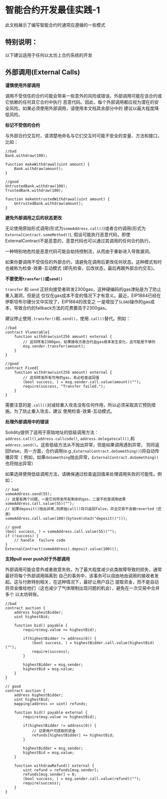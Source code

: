 # 智能合约开发最佳实践-1
此文档展示了编写智能合约时通常应遵循的一些模式

## 特别说明：
以下建议适用于任何以太坊上合约系统的开发

## 外部调用(External Calls)

**谨慎使用外部调用** 

调用不受信任的合约可能会带来一些意外的风险或错误。外部调用可能在该合约或它依赖的任何其它合约中执行
恶意代码。因此，每个外部调用都应视为潜在的安全风险。如果必须使用外部调用，请使用本文档其余部分中的
建议以最大程度降低风险。

**标记不受信的合约** 

与外部合约交互时，请清楚地命名与它们交互时可能不安全的变量、方法和接口，比如：

```solidity
//bad
Bank.withdraw(100);

function makeWithdrawal(uint amount) {
    Bank.withdraw(amount);
}

//good
UntrustedBank.withdraw(100);
TrustedBank.withdraw(100);

function makeUntrustedWithdrawal(uint amount) {
    UntrustedBank.withdraw(amount);
}
```

**避免外部调用之后的状态更改** 

无论使用原始形式调用(形式为`someAddress.call()`)或者合约调用(形式为`ExternalContract.someMethod()`),
假设可能执行恶意代码，即使ExternalContract不是恶意的，恶意代码也可以通过其调用的任何合约执行。

一种特别地危险是恶意代码可能会劫持控制流，从而由于重新进入导致漏洞。

如果你要调用不受信任的外部合约，请避免在调用后更改任何状态。这种模式有时也被称为检查-效果-互动模式
(即先检查，后改状态，最后再跟外部合约交互)。

**不要使用`transfer()`或`send()`** 

`transfer` 和 `send` 正好向接受者转发2300gas，这种硬编码的gas津贴是为了防止重入漏洞，但是这
仅仅在gas成本不变的情况下才有意义。最近，EIP1884已经在伊斯坦布尔硬分叉中实现了，EIP1884的改变之
一是增加了`SLOAD`操作的gas成本，导致合约的fallback方法的花费要高于2300gas。

建议停止使用`.transfer()`和`.send()`，使用`.call()`替代。例如：
```solidity
//bad
contract Vlunerable{
    function withdraw(uint256 amount) external {
        // 这将转发2300gas，如果接收方是合约且gas成本发生变化，这可能是不够的
        msg.sender.transfer(amount);
    }   
}

//good
contract Fixed{
    function withdraw(uint256 amount) external {
        // 这将转发所有可用的gas，务必检查返回值
        (bool success, ) = msg.sender.call.value(amount)("");
        require(success, "Transfer failed.");
    }
}
```

需要注意的是`.call()`对减轻重入攻击没有任何作用，所以必须采取其它预防措施。为了防止重入攻击，建议
使用检查-效果-互动模式。

**处理外部调用中的错误** 

Solidity提供了适用于原始地址的低级调用方法：`address.call()`,`address.callcode()`,
`address.delegatecall()`,和`address.send()`。这些低级方法从不抛出异常，但是如果调用遇到异常，
则将返回false。另一方面，合约调用(e.g.,`ExternalContract.doSomething()`)将自动传播异常（
例如，如果`doSomething`抛出异常，`ExternalContract.doSomething()`也将抛出异常）

如果选择使用低级调用方法，请确保通过检查返回值来处理调用失败的可能性。例如：
```solidity
// bad
someAddress.send(55);
// 这里有两个问题，一是它将转发所有剩余的gas，二是不检查调用结果
someAddress.call.value(55)("");
// 如果deposit()抛出异常,则原始call()将只返回false，并且交易不会被reverted（还原）
someAddress.call.value(100)(bytes4(sha3("deposit()")));

// good
(bool success, ) = someAddress.call.value(55)("");
if (!success) {
    // handle  failure code
}
ExternalContract(someAddress).deposit.value(100)();
```

**支持pull over push对于外部调用** 

外部调用可能会意外或者故意失败。为了最大程度减少此类故障导致的损失，通常最好将每个外部调用隔离到
自己的事务中，该事务可以自由地由调用的接收者发起。这与付款特别相关，在这种情况下，最好让用户自己
提取资金，而不是自动将资金推给他们（这也减少了气体限制出现问题的机会），避免在一次交易中合并多个
以太坊转账。

```solidity
//bad
contract auction {
    address highestBidder;
    uint highestBid;
    
    function bid() payable {
        require(msg.value >= highestBid);
        
        if(highestBidder != address(0)) {
            (bool success, ) = highestBidder.call.value(highestBid)("");
            require(success);
        }
        
        highestBidder = msg.sender;
        highestBid = msg.value;
    }
}

// good
contract auction {
    address highestBidder;
    uint highestBid;
    mapping(address => uint) refunds;

    function bid() payable external {
        require(msg.value >= highestBid);
        
        if(highestBidder != address(0)) {
            // 记录用户可提取的资金
            refunds[highestBidder] += highestBid;
        }
        
        highestBidder = msg.sender;
        highestBid = msg.value;
    }

    function withdrawRefund() external {
        uint refund = refunds[msg.sender];
        refunds[msg.sender] = 0;
        (bool success, ) = msg.sender.call.value(refund)("");
        require(success);
    }
}
```